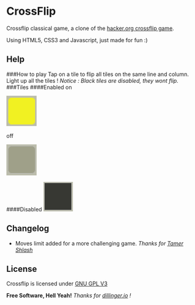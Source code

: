 CrossFlip
=========

Crossflip classical game, a clone of the [hacker.org crossflip game][hacker.org].

Using HTML5, CSS3 and Javascript, just made for fun :)

Help
----
###How to play
Tap on a tile to flip all tiles on the same line and column.
Light up all the tiles !
*Notice : Black tiles are disabled, they wont flip.*
###Tiles
####Enabled
on

![on tile][ontile]

off

![off tile][offtile]

####Disabled
![disabled tile][distile]

Changelog
---------
- Moves limit added for a more challenging game. *Thanks for [Tamer Shlash][tamer]*

License
-------
Crossflip is licensed under [GNU GPL V3][license]


**Free Software, Hell Yeah!**
*Thanks for [dillinger.io][dillinger] !*

[hacker.org]:http://www.hacker.org/cross/
[dillinger]:http://dillinger.io/
[ontile]:https://raw.githubusercontent.com/ammar-lakis/crossflip/master/img/ontile.PNG
[offtile]:https://raw.githubusercontent.com/ammar-lakis/crossflip/master/img/offtile.PNG
[distile]:https://raw.githubusercontent.com/ammar-lakis/crossflip/master/img/distile.PNG
[license]:https://github.com/ammar-lakis/crossflip/blob/master/LICENSE
[tamer]:https://twitter.com/TamerShlash
